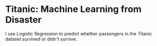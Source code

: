 # Titanic: Machine Learning from Disaster

I use Logistic Regression to predict whether passengers in the Titanic dataset survived or didn't survive.
